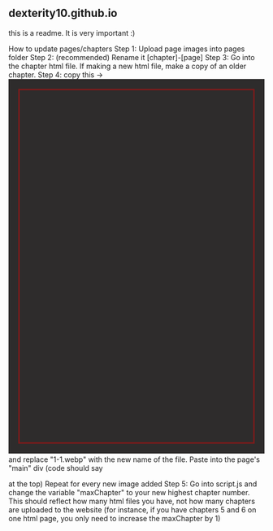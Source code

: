 ## dexterity10.github.io

this is a readme. It is very important :)

How to update pages/chapters
Step 1: Upload page images into pages folder
Step 2: (recommended) Rename it [chapter]-[page]
Step 3: Go into the chapter html file. If making a new html file, make a copy of an older chapter.
Step 4: copy this -> <img class='page' src="pages/1-1.webp" /> and replace "1-1.webp" with the new name of the file. Paste into the page's "main" div (code should say <div id="main"> at the top) Repeat for every new image added
Step 5: Go into script.js and change the variable "maxChapter" to your new highest chapter number. This should reflect how many html files you have, not how many chapters are uploaded to the website (for instance, if you have chapters 5 and 6 on one html page, you only need to increase the maxChapter by 1)